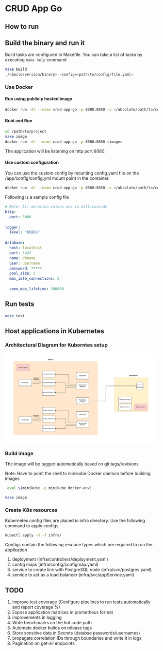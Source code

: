 # CRUD App Go

## How to run

## Build the binary and run it

Build tasks are configured in Makefile. You can take a list of tasks by executing `make help` command

```bash
make build
./<build/version/binary> -config=<path/to/config/file.yaml>
```

### Use Docker

#### Run using publicly hosted image
```bash
docker run -dt --name crud-app-go -p 8080:8080 -v </absolute/path/to/config.yaml>:/app/config/config.yaml srimaln91/crud-app-go:latest
```

#### Buid and Run

```bash
cd /path/to/project
make image
docker run -dt --name crud-app-go -p 8080:8080 <image>
```

The application will be listening on http port 8080.

#### Use custom configuration

You can use the custom config by mounting config.yaml file on the /app/config/config.yml mount point in the container.

```bash
docker run -dt --name crud-app-go -p 8080:8080 -v </absolute/path/to/config.yaml>:/app/config/config.yaml <image>
```

Following is a sample config file

```yaml
# Note: All duration values are in milliseconds
http:
  port: 8080

logger:
  level: "DEBUG"

database:
  host: localhost
  port: 5432
  name: dbname
  user: username
  password: *****
  pool_size: 5
  max_idle_connections: 2

  conn_max_lifetime: 300000

```

## Run tests

```bash
make test
```

## Host applications in Kubernetes

### Architectural Diagram for Kuberntes setup

![Diagram](./crud-app-architecture.png)

### Build image

The image will be tagged automatically based on git tags/revisions

Note: Have to point the shell to minikube Docker daemon before building images

```bash
 eval $(minikube -p minikube docker-env)
```

```bash
make image
```

### Create K8s resources

Kubernetes config files are placed in infra directory. Use the following command to apply configs

```bash
kubectl apply -R -f infra/
```

Configs contain the following resouce types which are required to run the application
01. deployment (infra/controllers/deployment.yaml)
02. config maps (infra/config/configmap.yaml)
03. service to create link with PostgreSQL node (infra/svc/postgres.yaml)
04. service to act as a load balancer (infra/svc/appService.yaml)

## TODO

01. Improve test coverage (Configure pipelines to run tests automatically and report coverage %)
02. Expose application matrices in prometheus format
03. improvements in logging
04. Write benchmarks on the hot code path
05. Automate docker builds on release tags
06. Store sensitive data in Secrets (databse passwords/usernames)
07. propagate correlation IDs through boundaries and write it in logs
08. Pagination on get-all endpoints